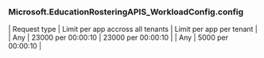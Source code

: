 <!-- markdownlint-disable MD041 h1-missing h1-not-first-->
### Microsoft.EducationRosteringAPIS_WorkloadConfig.config
| Request type | Limit per app accross all tenants | Limit per app per tenant |
| Any | 23000 per 00:00:10 | 23000 per 00:00:10 |
| Any | 5000 per 00:00:10 |
